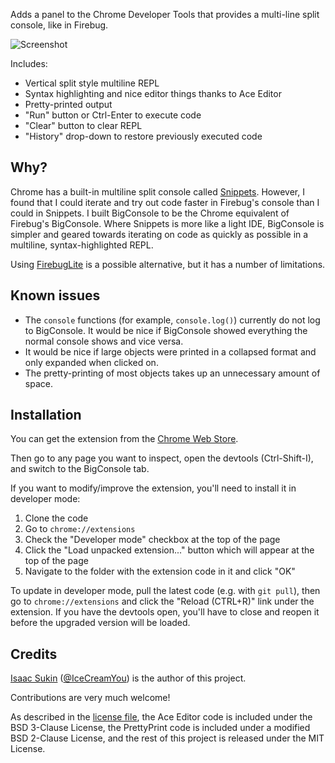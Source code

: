Adds a panel to the Chrome Developer Tools that provides a multi-line split
console, like in Firebug.

![Screenshot](https://raw.github.com/IceCreamYou/Chrome-BigConsole/master/screenshot.png)

Includes:

- Vertical split style multiline REPL
- Syntax highlighting and nice editor things thanks to Ace Editor
- Pretty-printed output
- "Run" button or Ctrl-Enter to execute code
- "Clear" button to clear REPL
- "History" drop-down to restore previously executed code

## Why?

Chrome has a built-in multiline split console called
[Snippets](https://developers.google.com/chrome-developer-tools/docs/authoring-development-workflow#snippets).
However, I found that I could iterate and try out code faster in Firebug's
console than I could in Snippets. I built BigConsole to be the Chrome
equivalent of Firebug's BigConsole. Where Snippets is more like a light IDE,
BigConsole is simpler and geared towards iterating on code as quickly as
possible in a multiline, syntax-highlighted REPL.

Using [FirebugLite](https://getfirebug.com/firebuglite) is a possible
alternative, but it has a number of limitations.

## Known issues

- The `console` functions (for example, `console.log()`) currently do not log
  to BigConsole. It would be nice if BigConsole showed everything the normal
  console shows and vice versa.
- It would be nice if large objects were printed in a collapsed format and only
  expanded when clicked on.
- The pretty-printing of most objects takes up an unnecessary amount of space.

## Installation

You can get the extension from the
[Chrome Web Store](https://chrome.google.com/webstore/detail/bigconsole/klommbdmeefgobphaflhmnieheipjajm).

Then go to any page you want to inspect, open the devtools (Ctrl-Shift-I), and
switch to the BigConsole tab.

If you want to modify/improve the extension, you'll need to install it in
developer mode:

1. Clone the code
2. Go to `chrome://extensions`
3. Check the "Developer mode" checkbox at the top of the page
4. Click the "Load unpacked extension..." button which will appear at the top
   of the page
5. Navigate to the folder with the extension code in it and click "OK"

To update in developer mode, pull the latest code (e.g. with `git pull`), then
go to `chrome://extensions` and click the "Reload (CTRL+R)" link under the
extension. If you have the devtools open, you'll have to close and reopen it
before the upgraded version will be loaded.

## Credits

[Isaac Sukin](http://www.isaacsukin.com/contact)
([@IceCreamYou](https://twitter.com/IceCreamYou)) is the author of this
project.

Contributions are very much welcome!

As described in the
[license file](https://github.com/IceCreamYou/Chrome-BigConsole/blob/master/LICENSE.md),
the Ace Editor code is included under the BSD 3-Clause License, the PrettyPrint
code is included under a modified BSD 2-Clause License, and the rest of this
project is released under the MIT License.
